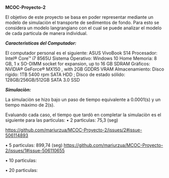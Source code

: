 **MCOC-Proyecto-2**

El objetivo de este proyecto se basa en poder representar mediante un modelo de simulaciòn el transporte de sedimentos de fondo. Para esto se considera un modelo langrangiano con el cual se puede analizar el modelo de cada particula de manera individual. 

**_Caracterìsticas del Computador:_**

El computador personal es el siguiente: 
ASUS VivoBook S14
Procesador: Intel® Core™ i7 8565U
Sistema Operativo: Windows 10 Home 
Memoria: 8 GB, 1 x SO-DIMM socket for expansion, up to 16 GB SDRAM
Gràficos: NVIDIA® GeForce® MX150 , with 2GB GDDR5 VRAM
Almacenamiento: Disco rígido: 1TB 5400 rpm SATA HDD ; Disco de estado sólido: 128GB/256GB/512GB SATA 3.0 SSD


**_Simulaciòn:_**

La simulaciòn se hizo bajo un paso de tiempo equivalente a 0.0001(s) y un tiempo màximo de 2(s).

Evaluando cada caso, el tiempo que tardò en completar la simulaciòn es el siguiente para las partìculas:
• 2 partìculas: 75,3 (seg)

https://github.com/mariurzua/MCOC-Proyecto-2/issues/2#issue-506114893








• 5 partìculas: 899,74 (seg)
https://github.com/mariurzua/MCOC-Proyecto-2/issues/1#issue-506110655

• 10 partìculas:


• 20 partìculas:






